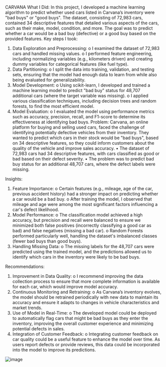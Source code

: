 CARVANA 
What I Did:
In this project, I developed a machine learning algorithm to predict whether used cars listed in Carvana’s inventory were "bad buys" or "good buys". The dataset, consisting of 72,983 cars, contained 34 descriptive features that detailed various aspects of the cars, such as their make, model, condition, and more. The goal was to predict whether a car would be a bad buy (defective) or a good buy based on the provided features.
Key steps I took:
1.	Data Exploration and Preprocessing:
o	I examined the dataset of 72,983 cars and handled missing values.
o	I performed feature engineering, including normalizing variables (e.g., kilometers driven) and creating dummy variables for categorical features (like fuel type).
2.	Data Partitioning:
o	I split the data into training, validation, and testing sets, ensuring that the model had enough data to learn from while also being evaluated for generalizability.
3.	Model Development:
o	Using scikit-learn, I developed and trained a machine learning model to predict "bad buy" status for 48,707 additional cars (where the target variable was missing).
o	I applied various classification techniques, including decision trees and random forests, to find the most efficient model.
4.	Model Evaluation:
o	I evaluated the model using performance metrics such as accuracy, precision, recall, and F1-score to determine its effectiveness at identifying bad buys.
Problem:
Carvana, an online platform for buying and selling used cars, faced the challenge of identifying potentially defective vehicles from their inventory. They wanted to predict which cars in their stock would be "bad buys", based on 34 descriptive features, so they could inform customers about the quality of the vehicle and improve sales accuracy.
•	The dataset of 72,983 cars had 34 descriptive features, with cars classified as good or bad based on their defect severity.
•	The problem was to predict bad buy status for an additional 48,707 cars, where the defect labels were missing.


Insights:
1.	Feature Importance:
o	Certain features (e.g., mileage, age of the car, previous accident history) had a stronger impact on predicting whether a car would be a bad buy.
o	After training the model, I observed that mileage and age were among the most significant factors influencing a car's defect likelihood.
2.	Model Performance:
o	The classification model achieved a high accuracy, but precision and recall were balanced to ensure we minimized both false positives (incorrectly classifying a good car as bad) and false negatives (missing a bad car).
o	Random Forests performed particularly well, handling the dataset's imbalanced classes (fewer bad buys than good buys).
3.	Handling Missing Data:
o	The missing labels for the 48,707 cars were predicted using the trained model, and the predictions allowed us to identify which cars in the inventory were likely to be bad buys.
 
Recommendations:
1.	Improvement in Data Quality:
o	I recommend improving the data collection process to ensure that more complete information is available for each car, which would improve model accuracy.
2.	Continuous Monitoring and Retraining:
o	As Carvana’s inventory evolves, the model should be retrained periodically with new data to maintain its accuracy and ensure it adapts to changes in vehicle characteristics and market trends.
3.	Use of Model in Real-Time:
o	The developed model could be deployed to automatically flag cars that might be bad buys as they enter the inventory, improving the overall customer experience and minimizing potential defects in sales.
4.	Integration of Customer Feedback:
o	Integrating customer feedback on car quality could be a useful feature to enhance the model over time. As users report defects or provide reviews, this data could be incorporated into the model to improve its predictions.

![image](https://github.com/user-attachments/assets/9b7d4a15-cfed-4aa7-9c8c-02ab2e1aec65)
